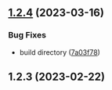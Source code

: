 

## [1.2.4](https://github.com/Oleshkooo/npm-cpace/compare/v1.2.3...v1.2.4) (2023-03-16)


### Bug Fixes

* build directory ([7a03f78](https://github.com/Oleshkooo/npm-cpace/commit/7a03f78a743ec691dbd42108cd76cd68b1d57713))

## 1.2.3 (2023-02-22)